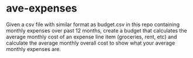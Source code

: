 # ave-expenses
Given a csv file with similar format as budget.csv in this repo containing monthly expenses over past 12 months, create a budget that calculates the average monthly cost of an expense line item (groceries, rent, etc) and calculate the average monthly overall cost to show what your average monthly expenses are.

